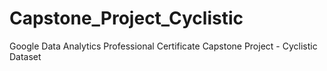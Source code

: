 # Capstone_Project_Cyclistic
Google Data Analytics Professional Certificate Capstone Project - Cyclistic Dataset
